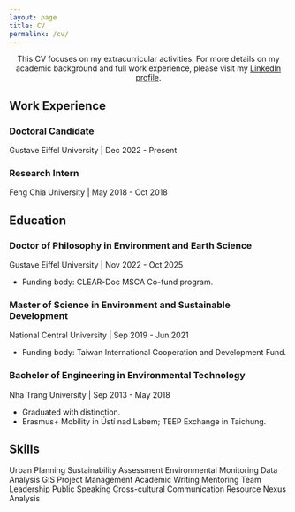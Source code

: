 ```yaml
---
layout: page 
title: CV
permalink: /cv/
---
```

<section class="cv-section">
    <p>
        <center> This CV focuses on my extracurricular activities. For more details on my academic background and full work experience, please visit my <a href="https://linkedin.com/in/phamkien" target="_blank">LinkedIn profile</a>.
        </center>
    </p>
</section>

<!-- Work Experience Section -->
<section class="cv-section">
    <h2 class="cv-section__title">Work Experience</h2>
    <div class="cv-item">
        <h3 class="cv-item__title">Doctoral Candidate</h3>
        <p class="cv-item__meta">Gustave Eiffel University | Dec 2022 - Present</p>
        <ul class="cv-item__list">
            <!-- Add details here -->
        </ul>
    </div>
    <div class="cv-item">
        <h3 class="cv-item__title">Research Intern</h3>
        <p class="cv-item__meta">Feng Chia University | May 2018 - Oct 2018</p>
        <ul class="cv-item__list">
            <!-- Add details here -->
        </ul>
    </div>
</section>

<!-- Education Section -->
<section class="cv-section">
    <h2 class="cv-section__title">Education</h2>
    <div class="cv-item">
        <h3 class="cv-item__title">Doctor of Philosophy in Environment and Earth Science</h3>
        <p class="cv-item__meta">Gustave Eiffel University | Nov 2022 - Oct 2025</p>
        <ul class="cv-item__list">
            <li>Funding body: CLEAR-Doc MSCA Co-fund program.</li>
        </ul>
    </div>
    <div class="cv-item">
        <h3 class="cv-item__title">Master of Science in Environment and Sustainable Development</h3>
        <p class="cv-item__meta">National Central University | Sep 2019 - Jun 2021</p>
        <ul class="cv-item__list">
            <li>Funding body: Taiwan International Cooperation and Development Fund.</li>
        </ul>
    </div>
    <div class="cv-item">
        <h3 class="cv-item__title">Bachelor of Engineering in Environmental Technology</h3>
        <p class="cv-item__meta">Nha Trang University | Sep 2013 - May 2018</p>
        <ul class="cv-item__list">
            <li>Graduated with distinction.</li>
            <li>Erasmus+ Mobility in Ústí nad Labem; TEEP Exchange in Taichung.</li>
        </ul>
    </div>
</section>

<!-- Skills Section -->
<section class="cv-section">
    <h2 class="cv-section__title">Skills</h2>
    <div class="cv-skills">
        <span class="cv-skill-badge">Urban Planning</span>
        <span class="cv-skill-badge">Sustainability Assessment</span>
        <span class="cv-skill-badge">Environmental Monitoring</span>
        <span class="cv-skill-badge">Data Analysis</span>
        <span class="cv-skill-badge">GIS</span>
        <span class="cv-skill-badge">Project Management</span>
        <span class="cv-skill-badge">Academic Writing</span>
        <span class="cv-skill-badge">Mentoring</span>
        <span class="cv-skill-badge">Team Leadership</span>
        <span class="cv-skill-badge">Public Speaking</span>
        <span class="cv-skill-badge">Cross-cultural Communication</span>
        <span class="cv-skill-badge">Resource Nexus Analysis</span>
    </div>
</section>

